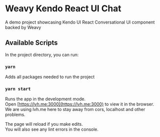 # Weavy Kendo React UI Chat
A demo project showcasing Kendo UI React Conversational UI component backed by Weavy

## Available Scripts
In the project directory, you can run:

### `yarn`

Adds all packages needed to run the project

### `yarn start`

Runs the app in the development mode.\
Open [https://lvh.me:3000](https://lvh.me:3000) to view it in the browser. We are using lvh.me here to stay away from cors, localhost and other problems.

The page will reload if you make edits.\
You will also see any lint errors in the console.

